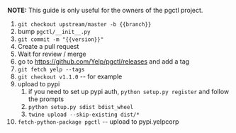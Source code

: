 **NOTE:** This guide is only useful for the owners of the pgctl project.

1. `git checkout upstream/master -b {{branch}}`
1. bump `pgctl/__init__.py`
1. `git commit -m "{{version}}"`
1. Create a pull request
1. Wait for review / merge
1. go to https://github.com/Yelp/pgctl/releases and add a tag
1. `git fetch yelp --tags`
1. `git checkout v1.1.0`   --  for example
1.  upload to pypi
    1. if you need to set up pypi auth, `python setup.py register` and follow the prompts
    1. `python setup.py sdist bdist_wheel`
    1. `twine upload --skip-existing dist/*`
1. `fetch-python-package pgctl` -- upload to pypi.yelpcorp
